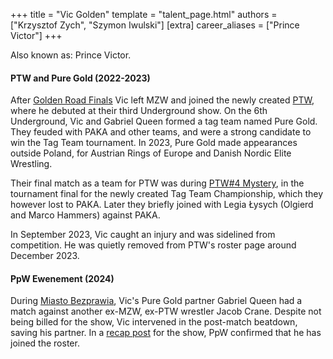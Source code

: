 +++
title = "Vic Golden"
template = "talent_page.html"
authors = ["Krzysztof Zych", "Szymon Iwulski"]
[extra]
career_aliases = ["Prince Victor"]
+++

Also known as: Prince Victor.

#### PTW and Pure Gold (2022-2023)

After [Golden Road Finals](@/e/2021-08-14-mzw-project-8-golden-road-finals.md) Vic left MZW and joined the newly created [PTW](@/o/ptw.md), where he debuted at their third Underground show. On the 6th Underground, Vic and Gabriel Queen formed a tag team named Pure Gold. They feuded with PAKA and other teams, and were a strong candidate to win the Tag Team tournament. In 2023, Pure Gold made appearances outside Poland, for Austrian Rings of Europe and Danish Nordic Elite Wrestling.

Their final match as a team for PTW was during [PTW#4 Mystery](@/e/2023-06-25-ptw-4-mystery.md), in the tournament final for the newly created Tag Team Championship, which they however lost to PAKA. Later they briefly joined with Legia Łysych (Olgierd and Marco Hammers) against PAKA.

In September 2023, Vic caught an injury and was sidelined from competition. He was quietly removed from PTW's roster page around December 2023.

#### PpW Ewenement (2024)

During [Miasto Bezprawia](@/e/2024-02-10-ppw-miasto-bezprawia.md), Vic's Pure Gold partner Gabriel Queen had a match against another ex-MZW, ex-PTW wrestler Jacob Crane. Despite not being billed for the show, Vic intervened in the post-match beatdown, saving his partner. In a [recap post][mb-recap] for the show, PpW confirmed that he has joined the roster.

[mb-recap]: https://www.facebook.com/OficjalnePPW/posts/pfbid02bKzAWkrtkZrgDNzm2dqBsveZge9LyMY9HHJGb1kY2n29RXNAYuebgopmsS63eKhPl
